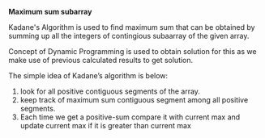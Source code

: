 **Maximum sum subarray**

Kadane's Algorithm is used to find maximum sum that can be obtained by summing up all the integers of contingious subaarray of the given array.

Concept of Dynamic Programming is used to obtain solution for this as we make use of previous calculated results to get solution.

The simple idea of Kadane’s algorithm is below:
1) look for all positive contiguous segments of the array.
2) keep track of maximum sum contiguous segment among all positive segments.
3) Each time we get a positive-sum compare it with current max and update current max if it is greater than current max 
